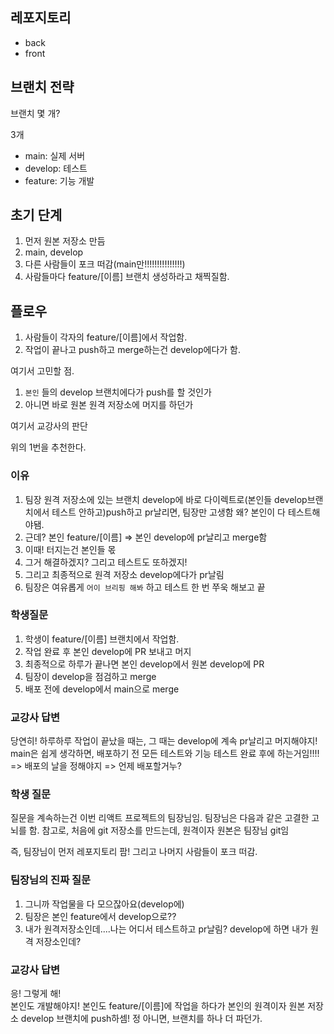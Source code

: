 ## 레포지토리

- back
- front

## 브랜치 전략

브랜치 몇 개?

3개

- main: 실제 서버
- develop: 테스트
- feature: 기능 개발

## 초기 단계

1. 먼저 원본 저장소 만듬
2. main, develop
3. 다른 사람들이 포크 떠감(main만!!!!!!!!!!!!!!!)
4. 사람들마다 feature/[이름] 브랜치 생성하라고 채찍질함.

## 플로우

1. 사람들이 각자의 feature/[이름]에서 작업함.
2. 작업이 끝나고 push하고 merge하는건 develop에다가 함.

여기서 고민할 점.

1. `본인` 들의 develop 브랜치에다가 push를 할 것인가
2. 아니면 바로 원본 원격 저장소에 머지를 하던가

여기서 교강사의 판단

위의 1번을 추천한다.

### 이유

1. 팀장 원격 저장소에 있는 브랜치 develop에 바로 다이렉트로(본인들 develop브랜치에서 테스트 안하고)push하고 pr날리면, 팀장만 고생함 왜? 본인이 다 테스트해야됌.
2. 근데? 본인 feature/[이름] => 본인 develop에 pr날리고 merge함
3. 이때! 터지는건 본인들 몫
4. 그거 해결하겠지? 그리고 테스트도 또하겠지!
5. 그리고 최종적으로 원격 저장소 develop에다가 pr날림
6. 팀장은 여유롭게 `어이 브리핑 해봐` 하고 테스트 한 번 쭈욱 해보고 끝

### 학생질문

1. 학생이 feature/[이름] 브랜치에서 작업함.
2. 작업 완료 후 본인 develop에 PR 보내고 머지
3. 최종적으로 하루가 끝나면 본인 develop에서 원본 develop에 PR
4. 팀장이 develop을 점검하고 merge
5. 배포 전에 develop에서 main으로 merge

### 교강사 답변

당연히! 하루하루 작업이 끝났을 때는, 그 때는 develop에 계속 pr날리고 머지해야지!
main은 쉽게 생각하면, 배포하기 전 모든 테스트와 기능 테스트 완료 후에 하는거임!!!!
=> 배포의 날을 정해야지
=> 언제 배포할거누?

### 학생 질문

질문을 계속하는건 이번 리액트 프로젝트의 팀장님임.
팀장님은 다음과 같은 고결한 고뇌를 함.
참고로, 처음에 git 저장소를 만드는데, 원격이자 원본은 팀장님 git임

즉, 팀장님이 먼저 레포지토리 팜!
그리고 나머지 사람들이 포크 떠감.

### 팀장님의 진짜 질문

1. 그니까 작업물을 다 모으잖아요(develop에)
2. 팀장은 본인 feature에서 develop으로??
3. 내가 원격저장소인데....나는 어디서 테스트하고 pr날림? develop에 하면 내가 원격 저장소인데?

### 교강사 답변

응! 그렇게 해!  
본인도 개발해야지! 본인도 feature/[이름]에 작업을 하다가
본인의 원격이자 원본 저장소 develop 브랜치에 push하셈!
정 아니면, 브랜치를 하나 더 파던가.
